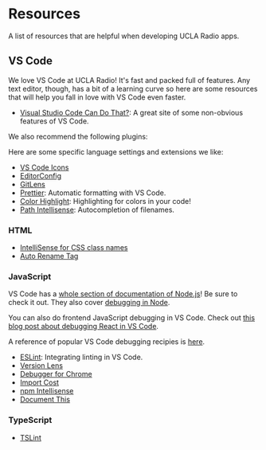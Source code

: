 # Resources

A list of resources that are helpful when developing UCLA Radio apps.

## VS Code

We love VS Code at UCLA Radio! It's fast and packed full of features. Any text
editor, though, has a bit of a learning curve so here are some resources that
will help you fall in love with VS Code even faster.

* [Visual Studio Code Can Do That?](http://vscodecandothat.com): A great site of
  some non-obvious features of VS Code.

We also recommend the following plugins:

Here are some specific language settings and extensions we like:

* [VS Code Icons](https://marketplace.visualstudio.com/items?itemName=robertohuertasm.vscode-icons)
* [EditorConfig](https://marketplace.visualstudio.com/items?itemName=EditorConfig.EditorConfig)
* [GitLens](https://marketplace.visualstudio.com/items?itemName=eamodio.gitlens)
* [Prettier](https://marketplace.visualstudio.com/items?itemName=esbenp.prettier-vscode):
  Automatic formatting with VS Code.
* [Color Highlight](https://marketplace.visualstudio.com/items?itemName=naumovs.color-highlight):
  Highlighting for colors in your code!
* [Path Intellisense](https://marketplace.visualstudio.com/items?itemName=christian-kohler.path-intellisense):
  Autocompletion of filenames.

### HTML

* [IntelliSense for CSS class names](https://marketplace.visualstudio.com/items?itemName=Zignd.html-css-class-completion#overview)
* [Auto Rename Tag](https://marketplace.visualstudio.com/items?itemName=formulahendry.auto-rename-tag)

### JavaScript

VS Code has a
[whole section of documentation of Node.js](https://code.visualstudio.com/docs/nodejs/nodejs-tutorial)!
Be sure to check it out. They also cover
[debugging in Node](https://code.visualstudio.com/docs/nodejs/nodejs-debugging).

You can also do frontend JavaScript debugging in VS Code. Check out
[this blog post about debugging React in VS Code](https://medium.com/@auchenberg/live-edit-and-debug-your-react-apps-directly-from-vs-code-without-leaving-the-editor-3da489ed905f).

A reference of popular VS Code debugging recipies is
[here](https://code.visualstudio.com/docs/nodejs/debugging-recipes).

* [ESLint](https://marketplace.visualstudio.com/items?itemName=dbaeumer.vscode-eslint):
  Integrating linting in VS Code.
* [Version Lens](https://marketplace.visualstudio.com/items?itemName=pflannery.vscode-versionlens)
* [Debugger for Chrome](https://marketplace.visualstudio.com/items?itemName=msjsdiag.debugger-for-chrome)
* [Import Cost](https://marketplace.visualstudio.com/items?itemName=wix.vscode-import-cost)
* [npm Intellisense](https://marketplace.visualstudio.com/items?itemName=christian-kohler.npm-intellisense)
* [Document This](https://marketplace.visualstudio.com/items?itemName=joelday.docthis)

### TypeScript

* [TSLint](https://marketplace.visualstudio.com/items?itemName=eg2.tslint)
